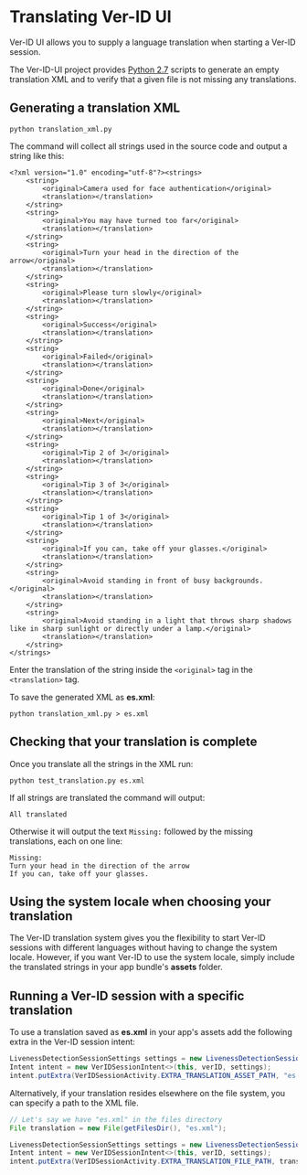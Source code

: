 # Translating Ver-ID UI

Ver-ID UI allows you to supply a language translation when starting a Ver-ID session.

The Ver-ID-UI project provides [Python 2.7](https://www.python.org/download/releases/2.7/) scripts to generate an empty translation XML and to verify that a given file is not missing any translations.

## Generating a translation XML

~~~shell
python translation_xml.py
~~~
The command will collect all strings used in the source code and output a string like this:

~~~shell
<?xml version="1.0" encoding="utf-8"?><strings>
    <string>
        <original>Camera used for face authentication</original>
        <translation></translation>
    </string>
    <string>
        <original>You may have turned too far</original>
        <translation></translation>
    </string>
    <string>
        <original>Turn your head in the direction of the arrow</original>
        <translation></translation>
    </string>
    <string>
        <original>Please turn slowly</original>
        <translation></translation>
    </string>
    <string>
        <original>Success</original>
        <translation></translation>
    </string>
    <string>
        <original>Failed</original>
        <translation></translation>
    </string>
    <string>
        <original>Done</original>
        <translation></translation>
    </string>
    <string>
        <original>Next</original>
        <translation></translation>
    </string>
    <string>
        <original>Tip 2 of 3</original>
        <translation></translation>
    </string>
    <string>
        <original>Tip 3 of 3</original>
        <translation></translation>
    </string>
    <string>
        <original>Tip 1 of 3</original>
        <translation></translation>
    </string>
    <string>
        <original>If you can, take off your glasses.</original>
        <translation></translation>
    </string>
    <string>
        <original>Avoid standing in front of busy backgrounds.</original>
        <translation></translation>
    </string>
    <string>
        <original>Avoid standing in a light that throws sharp shadows like in sharp sunlight or directly under a lamp.</original>
        <translation></translation>
    </string>
</strings>
~~~
Enter the translation of the string inside the `<original>` tag in the `<translation>` tag.

To save the generated XML as **es.xml**:

~~~shell
python translation_xml.py > es.xml
~~~

## Checking that your translation is complete
Once you translate all the strings in the XML run:

~~~shell
python test_translation.py es.xml
~~~
If all strings are translated the command will output:

~~~shell
All translated
~~~
Otherwise it will output the text `Missing:` followed by the missing translations, each on one line:

~~~shell
Missing:
Turn your head in the direction of the arrow
If you can, take off your glasses.
~~~

## Using the system locale when choosing your translation

The Ver-ID translation system gives you the flexibility to start Ver-ID sessions with different languages without having to change the system locale. However, if you want Ver-ID to use the system locale, simply include the translated strings in your app bundle's **assets** folder.

## Running a Ver-ID session with a specific translation

To use a translation saved as **es.xml** in your app's assets add the following extra in the Ver-ID session intent:

~~~java
LivenessDetectionSessionSettings settings = new LivenessDetectionSessionSettings();
Intent intent = new VerIDSessionIntent<>(this, verID, settings);
intent.putExtra(VerIDSessionActivity.EXTRA_TRANSLATION_ASSET_PATH, "es.xml");
~~~

Alternatively, if your translation resides elsewhere on the file system, you can specify a path to the XML file.

~~~java
// Let's say we have "es.xml" in the files directory
File translation = new File(getFilesDir(), "es.xml");

LivenessDetectionSessionSettings settings = new LivenessDetectionSessionSettings();
Intent intent = new VerIDSessionIntent<>(this, verID, settings);
intent.putExtra(VerIDSessionActivity.EXTRA_TRANSLATION_FILE_PATH, translation.getPath());
~~~
